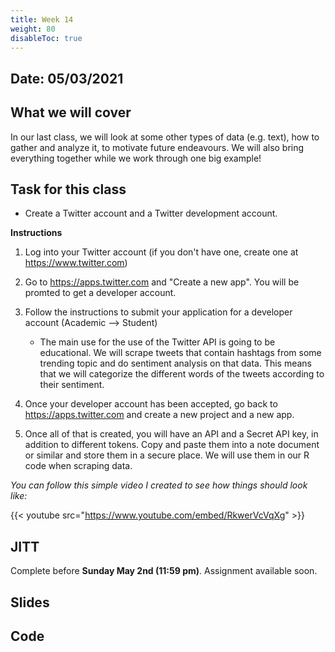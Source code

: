 ```yaml
---
title: Week 14
weight: 80
disableToc: true
---
```


## Date: 05/03/2021

## What we will cover

In our last class, we will look at some other types of data (e.g. text), how to gather and analyze it, to motivate future endeavours. We will also bring everything together while we work through one big example!

## Task for this class

- Create a Twitter account and a Twitter development account.

**Instructions**

1) Log into your Twitter account (if you don't have one, create one at https://www.twitter.com)

2) Go to https://apps.twitter.com and "Create a new app". You will be promted to get a developer account.

3) Follow the instructions to submit your application for a developer account (Academic --> Student)

	- The main use for the use of the Twitter API is going to be educational. We will scrape tweets that contain hashtags from some trending topic and do sentiment analysis on that data. This means that we will categorize the different words of the tweets according to their sentiment.

4) Once your developer account has been accepted, go back to https://apps.twitter.com and create a new project and a new app.

5) Once all of that is created, you will have an API and a Secret API key, in addition to different tokens. Copy and paste them into a note document or similar and store them in a secure place. We will use them in our R code when scraping data.

*You can follow this simple video I created to see how things should look like:*

{{< youtube src="https://www.youtube.com/embed/RkwerVcVqXg" >}}


## JITT 

Complete before **Sunday May 2nd (11:59 pm)**. Assignment available soon. <!-- You can find the assignment <a onclick="ga('send', 'event', 'External-Link','click','JITT10','0','Link');" href="https://forms.gle/XKUV4LPx21oHGD47A" target="_blank">here</a> -->

## Slides

<!-- {{% button href="https://sta235.netlify.app/Classes/Week11/1_shrinkage/sp2021_sta235_13_shrinkage.html" icon="fas fa-external-link-alt" icon-position="right" %}}New window{{% /button %}} {{% button href="https://sta235.netlify.app/Classes/Week11/1_shrinkage/sp2021_sta235_13_shrinkage.pdf" icon="fas fa-file-pdf" icon-position="right" %}}Download{{% /button %}} 

{{< slides src="https://sta235.netlify.app/Classes/Week11/1_shrinkage/sp2021_sta235_13_shrinkage.html" >}}

{{% button href="https://sta235.netlify.app/Classes/Week11/2_KNearest/sp2021_sta235_14_knn.html" icon="fas fa-external-link-alt" icon-position="right" %}}New window{{% /button %}} {{% button href="https://sta235.netlify.app/Classes/Week11/2_KNearest/sp2021_sta235_14_knn.pdf" icon="fas fa-file-pdf" icon-position="right" %}}Download{{% /button %}} 

{{< slides src="https://sta235.netlify.app/Classes/Week11/2_KNearest/sp2021_sta235_14_knn.html" >}} -->

## Code

<!-- Here is the R code we will review in class, with some additional data and questions <a onclick="ga('send', 'event', 'External-Link','click','code11','0','Link');" href="https://raw.githubusercontent.com/maibennett/sta235/main/exampleSite/content/Classes/Week11/code/sp2021_sta235_13_shrinkage_knn.R" target="_blank" class="btn btn-default">Download<i class="fas fa-code"></i></a>
 -->